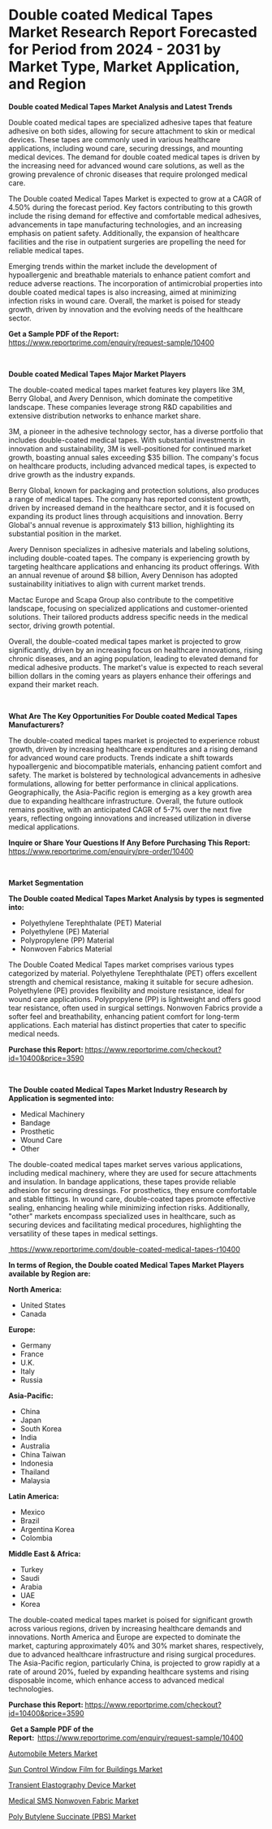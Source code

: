 <p><h1>Double coated Medical Tapes Market Research Report Forecasted for Period from 2024 -  2031 by Market Type, Market Application, and Region</h1></p><p><strong>Double coated Medical Tapes Market Analysis and Latest Trends</strong></p>
<p><p>Double coated medical tapes are specialized adhesive tapes that feature adhesive on both sides, allowing for secure attachment to skin or medical devices. These tapes are commonly used in various healthcare applications, including wound care, securing dressings, and mounting medical devices. The demand for double coated medical tapes is driven by the increasing need for advanced wound care solutions, as well as the growing prevalence of chronic diseases that require prolonged medical care.</p><p>The Double coated Medical Tapes Market is expected to grow at a CAGR of 4.50% during the forecast period. Key factors contributing to this growth include the rising demand for effective and comfortable medical adhesives, advancements in tape manufacturing technologies, and an increasing emphasis on patient safety. Additionally, the expansion of healthcare facilities and the rise in outpatient surgeries are propelling the need for reliable medical tapes. </p><p>Emerging trends within the market include the development of hypoallergenic and breathable materials to enhance patient comfort and reduce adverse reactions. The incorporation of antimicrobial properties into double coated medical tapes is also increasing, aimed at minimizing infection risks in wound care. Overall, the market is poised for steady growth, driven by innovation and the evolving needs of the healthcare sector.</p></p>
<p><strong>Get a Sample PDF of the Report:&nbsp;</strong> <a href="https://www.reportprime.com/enquiry/request-sample/10400">https://www.reportprime.com/enquiry/request-sample/10400</a></p>
<p>&nbsp;</p>
<p><strong>Double coated Medical Tapes Major Market Players</strong></p>
<p><p>The double-coated medical tapes market features key players like 3M, Berry Global, and Avery Dennison, which dominate the competitive landscape. These companies leverage strong R&D capabilities and extensive distribution networks to enhance market share.</p><p>3M, a pioneer in the adhesive technology sector, has a diverse portfolio that includes double-coated medical tapes. With substantial investments in innovation and sustainability, 3M is well-positioned for continued market growth, boasting annual sales exceeding $35 billion. The company's focus on healthcare products, including advanced medical tapes, is expected to drive growth as the industry expands.</p><p>Berry Global, known for packaging and protection solutions, also produces a range of medical tapes. The company has reported consistent growth, driven by increased demand in the healthcare sector, and it is focused on expanding its product lines through acquisitions and innovation. Berry Global's annual revenue is approximately $13 billion, highlighting its substantial position in the market.</p><p>Avery Dennison specializes in adhesive materials and labeling solutions, including double-coated tapes. The company is experiencing growth by targeting healthcare applications and enhancing its product offerings. With an annual revenue of around $8 billion, Avery Dennison has adopted sustainability initiatives to align with current market trends.</p><p>Mactac Europe and Scapa Group also contribute to the competitive landscape, focusing on specialized applications and customer-oriented solutions. Their tailored products address specific needs in the medical sector, driving growth potential.</p><p>Overall, the double-coated medical tapes market is projected to grow significantly, driven by an increasing focus on healthcare innovations, rising chronic diseases, and an aging population, leading to elevated demand for medical adhesive products. The market's value is expected to reach several billion dollars in the coming years as players enhance their offerings and expand their market reach.</p></p>
<p>&nbsp;</p>
<p><strong>What Are The Key Opportunities For Double coated Medical Tapes Manufacturers?</strong></p>
<p><p>The double-coated medical tapes market is projected to experience robust growth, driven by increasing healthcare expenditures and a rising demand for advanced wound care products. Trends indicate a shift towards hypoallergenic and biocompatible materials, enhancing patient comfort and safety. The market is bolstered by technological advancements in adhesive formulations, allowing for better performance in clinical applications. Geographically, the Asia-Pacific region is emerging as a key growth area due to expanding healthcare infrastructure. Overall, the future outlook remains positive, with an anticipated CAGR of 5-7% over the next five years, reflecting ongoing innovations and increased utilization in diverse medical applications.</p></p>
<p><strong>Inquire or Share Your Questions If Any Before Purchasing This Report:</strong> <a href="https://www.reportprime.com/enquiry/pre-order/10400">https://www.reportprime.com/enquiry/pre-order/10400</a></p>
<p>&nbsp;</p>
<p><strong>Market Segmentation</strong></p>
<p><strong>The Double coated Medical Tapes Market Analysis by types is segmented into:</strong></p>
<p><ul><li>Polyethylene Terephthalate (PET) Material</li><li>Polyethylene (PE) Material</li><li>Polypropylene (PP) Material</li><li>Nonwoven Fabrics Material</li></ul></p>
<p><p>The Double Coated Medical Tapes market comprises various types categorized by material. Polyethylene Terephthalate (PET) offers excellent strength and chemical resistance, making it suitable for secure adhesion. Polyethylene (PE) provides flexibility and moisture resistance, ideal for wound care applications. Polypropylene (PP) is lightweight and offers good tear resistance, often used in surgical settings. Nonwoven Fabrics provide a softer feel and breathability, enhancing patient comfort for long-term applications. Each material has distinct properties that cater to specific medical needs.</p></p>
<p><strong>Purchase this Report:&nbsp;</strong><a href="https://www.reportprime.com/checkout?id=10400&price=3590">https://www.reportprime.com/checkout?id=10400&price=3590</a></p>
<p>&nbsp;</p>
<p><strong>The Double coated Medical Tapes Market Industry Research by Application is segmented into:</strong></p>
<p><ul><li>Medical Machinery</li><li>Bandage</li><li>Prosthetic</li><li>Wound Care</li><li>Other</li></ul></p>
<p><p>The double-coated medical tapes market serves various applications, including medical machinery, where they are used for secure attachments and insulation. In bandage applications, these tapes provide reliable adhesion for securing dressings. For prosthetics, they ensure comfortable and stable fittings. In wound care, double-coated tapes promote effective sealing, enhancing healing while minimizing infection risks. Additionally, "other" markets encompass specialized uses in healthcare, such as securing devices and facilitating medical procedures, highlighting the versatility of these tapes in medical settings.</p></p>
<p><a href="https://www.reportprime.com/double-coated-medical-tapes-r10400">&nbsp;https://www.reportprime.com/double-coated-medical-tapes-r10400</a></p>
<p><strong>In terms of Region, the Double coated Medical Tapes Market Players available by Region are:</strong></p>
<p>
    <p> <strong> North America: </strong>
        <ul>
            <li>United States</li>
            <li>Canada</li>
        </ul>
        </p> 
    <p> <strong> Europe: </strong>
        <ul>
            <li>Germany</li>
            <li>France</li>
            <li>U.K.</li>
            <li>Italy</li>
            <li>Russia</li>
        </ul>
        </p> 
    <p> <strong> Asia-Pacific: </strong>
        <ul>
            <li>China</li>
            <li>Japan</li>
            <li>South Korea</li>
            <li>India</li>
            <li>Australia</li>
            <li>China Taiwan</li>
            <li>Indonesia</li>
            <li>Thailand</li>
            <li>Malaysia</li>
        </ul>
        </p> 
    <p> <strong> Latin America: </strong>
        <ul>
            <li>Mexico</li>
            <li>Brazil</li>
            <li>Argentina Korea</li>
            <li>Colombia</li>
        </ul>
        </p> 
    <p> <strong> Middle East & Africa: </strong>
        <ul>
            <li>Turkey</li>
            <li>Saudi</li>
            <li>Arabia</li>
            <li>UAE</li>
            <li>Korea</li>
        </ul>
    </p>
    </p>
<p><p>The double-coated medical tapes market is poised for significant growth across various regions, driven by increasing healthcare demands and innovations. North America and Europe are expected to dominate the market, capturing approximately 40% and 30% market shares, respectively, due to advanced healthcare infrastructure and rising surgical procedures. The Asia-Pacific region, particularly China, is projected to grow rapidly at a rate of around 20%, fueled by expanding healthcare systems and rising disposable income, which enhance access to advanced medical technologies.</p></p>
<p><strong>Purchase this Report: </strong><a href="https://www.reportprime.com/checkout?id=10400&price=3590">https://www.reportprime.com/checkout?id=10400&price=3590</a></p>
<p>&nbsp;<strong>Get a Sample PDF of the Report:&nbsp;&nbsp;</strong><a href="https://www.reportprime.com/enquiry/request-sample/10400">https://www.reportprime.com/enquiry/request-sample/10400</a></p>
<p><strong></strong></p>
<p><p><a href="https://www.linkedin.com/pulse/automobile-meters-market-size-share-analysis-growth-trends-r03jf?trackingId=MNjEYuwtTjOEZEhMAimbwA%3D%3D">Automobile Meters Market</a></p><p><a href="https://issuu.com/reportprime-2/docs/sun-control-window-film-for-buildin_3709576e31cfa5">Sun Control Window Film for Buildings Market</a></p><p><a href="https://medium.com/@lily.brown-0786/the-transient-elastography-device-market-is-anticipated-to-experience-significant-growth-with-a-c53066fefb6b">Transient Elastography Device Market</a></p><p><a href="https://github.com/jeffreybishop26/Market-Research-Report-List-1/blob/main/medical-sms-nonwoven-fabric-market.md">Medical SMS Nonwoven Fabric Market</a></p><p><a href="https://issuu.com/reportprime-2/docs/poly-butylene-succinate-pbs-market-_05020e263d8003">Poly Butylene Succinate (PBS) Market</a></p></p>